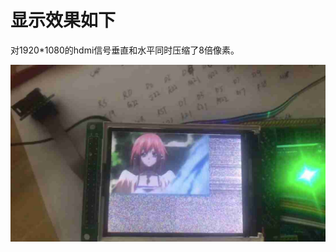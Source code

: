 # 显示效果如下

对1920*1080的hdmi信号垂直和水平同时压缩了8倍像素。

![](https://github.com/kulya97/FPGA_Hdmi2LCD/blob/master/Image/show.jpg)